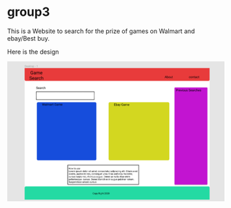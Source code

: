 # group3

This is a Website to search for the prize of games on Walmart and ebay/Best buy.

Here is the design

![Page_design](assets/images/project.PNG)

